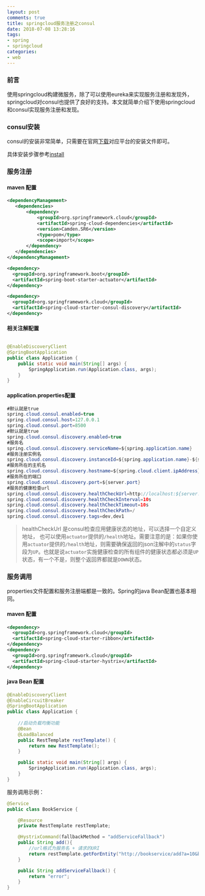 ```yaml
---
layout: post
comments: true
title: springcloud服务注册之consul
date: 2018-07-08 13:28:16
tags:
- spring
- springcloud
categories:
- web
---
```


### 前言

使用springcloud构建微服务，除了可以使用eureka来实现服务注册和发现外，springcloud对consul也提供了良好的支持。本文就简单介绍下使用springcloud和consul实现服务注册和发现。

### consul安装

consul的安装非常简单，只需要在官网[下载](https://www.consul.io/downloads.html)对应平台的安装文件即可。

具体安装步骤参考[install](https://www.consul.io/intro/getting-started/install.html)

<!-- more -->

### 服务注册

#### maven 配置

```xml
<dependencyManagement>
   <dependencies>
       <dependency>
           <groupId>org.springframework.cloud</groupId>
           <artifactId>spring-cloud-dependencies</artifactId>
           <version>Camden.SR6</version>
           <type>pom</type>
           <scope>import</scope>
       </dependency>
   </dependencies>
</dependencyManagement>

<dependency>
  <groupId>org.springframework.boot</groupId>
  <artifactId>spring-boot-starter-actuator</artifactId>
</dependency>

<dependency>
  <groupId>org.springframework.cloud</groupId>
  <artifactId>spring-cloud-starter-consul-discovery</artifactId>
</dependency>
```

#### 相关注解配置

```java

@EnableDiscoveryClient
@SpringBootApplication
public class Application {
	public static void main(String[] args) {
		SpringApplication.run(Application.class, args);
	}
}
```

#### application.properties配置

```java
#默认就是true
spring.cloud.consul.enabled=true
spring.cloud.consul.host=127.0.0.1
spring.cloud.consul.port=8500
#默认就是true
spring.cloud.consul.discovery.enabled=true
#服务名
spring.cloud.consul.discovery.serviceName=${spring.application.name}
#服务注册实例名
spring.cloud.consul.discovery.instanceId=${spring.application.name}-${spring.cloud.client.ipAddress}-${server.port}
#服务所在的主机名
spring.cloud.consul.discovery.hostname=${spring.cloud.client.ipAddress}
#服务所在的端口
spring.cloud.consul.discovery.port=${server.port}
#服务的健康检查url
spring.cloud.consul.discovery.healthCheckUrl=http://localhost:${server.port}/
spring.cloud.consul.discovery.healthCheckInterval=10s
spring.cloud.consul.discovery.healthCheckTimeout=10s
spring.cloud.consul.discovery.healthCheckPath=/
spring.cloud.consul.discovery.tags=dev,dev1
```

> healthCheckUrl 是consul检查应用健康状态的地址，可以选择一个自定义地址， 也可以使用`actuator`提供的`/health`地址。需要注意的是：如果你使用`actuator`提供的`/health`地址，则需要确保返回的json注解中的`status`字段为`UP`。也就是说`actuator`实施健康检查的所有组件的健康状态都必须是`UP`状态，有一个不是，则整个返回界都就是`DOWN`状态。

### 服务调用

properties文件配置和服务注册端都是一致的。Spring的java Bean配置也基本相同。

#### maven 配置

```xml
<dependency>
  <groupId>org.springframework.cloud</groupId>
  <artifactId>spring-cloud-starter-ribbon</artifactId>
</dependency>
<dependency>
  <groupId>org.springframework.cloud</groupId>
  <artifactId>spring-cloud-starter-hystrix</artifactId>
</dependency>
```
        
#### java Bean 配置
        
```java
@EnableDiscoveryClient
@EnableCircuitBreaker
@SpringBootApplication
public class Application {
    
    //启动负载均衡功能
    @Bean
    @LoadBalanced
    public RestTemplate restTemplate() {
        return new RestTemplate();
    }

    public static void main(String[] args) {
        SpringApplication.run(Application.class, args);
    }
}
```

服务调用示例：

```java
@Service
public class BookService {

    @Resource
    private RestTemplate restTemplate;

    @HystrixCommand(fallbackMethod = "addServiceFallback")
    public String add(){
        //url格式为服务名 + 请求的URI
        return restTemplate.getForEntity("http://bookservice/add?a=10&b=20", String.class).getBody();
    }

    public String addServiceFallback() {
        return "error";
    }
}
```



